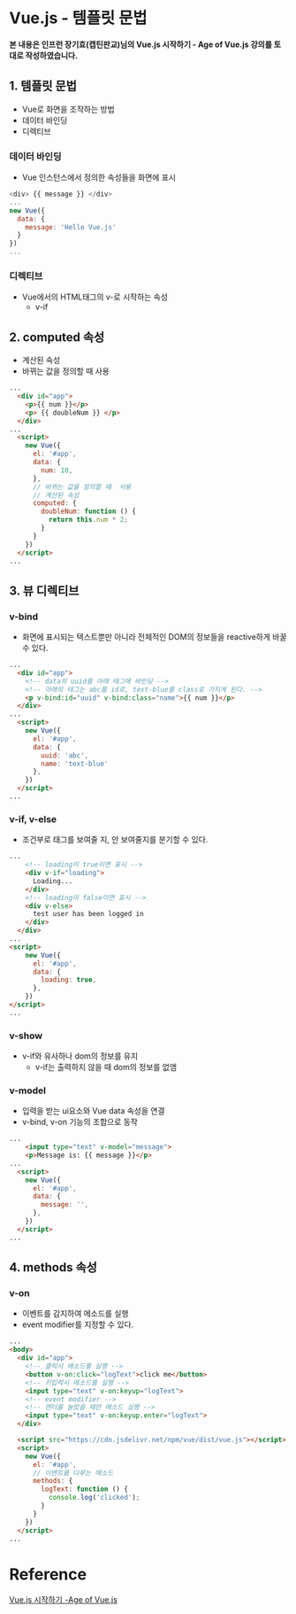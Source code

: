 # Vue.js - 템플릿 문법

**본 내용은 인프런 장기효(캡틴판교)님의 Vue.js 시작하기 - Age of Vue.js 강의를 토대로 작성하였습니다.**



## 1. 템플릿 문법

* Vue로 화면을 조작하는 방법
* 데이터 바인딩
* 디렉티브



### 데이터 바인딩

* Vue 인스턴스에서 정의한 속성들을 화면에 표시

```JavaScript
<div> {{ message }} </div>
...
new Vue({
  data: {
    message: 'Hello Vue.js'
  }
})
...
```



### 디렉티브

* Vue에서의 HTML태그의 v-로 시작하는 속성
  * v-if



## 2. computed 속성

* 계산된 속성
* 바뀌는 값을 정의할 때 사용

```HTML
...
  <div id="app">
    <p>{{ num }}</p>
    <p> {{ doubleNum }} </p>
  </div>
...
  <script>
    new Vue({
      el: '#app',
      data: {
        num: 10,
      },
      // 바뀌는 값을 정의할 때  사용
      // 계산된 속성
      computed: {
        doubleNum: function () {
          return this.num * 2;
        }
      }
    })
  </script>
...
```



## 3. 뷰 디렉티브

### v-bind

* 화면에 표시되는 텍스트뿐만 아니라 전체적인 DOM의 정보들을 reactive하게 바꿀 수 있다.

```HTML
...
  <div id="app">
    <!-- data의 uuid를 아래 태그에 바인딩 -->
    <!-- 아래의 태그는 abc를 id로, text-blue를 class로 가지게 된다. -->
    <p v-bind:id="uuid" v-bind:class="name">{{ num }}</p>
  </div>
...
  <script>
    new Vue({
      el: '#app',
      data: {
        uuid: 'abc',
        name: 'text-blue'
      },
    })
  </script>
...
```



### v-if, v-else

* 조건부로 태그를 보여줄 지, 안 보여줄지를 분기할 수 있다.

```HTML
...
    <!-- loading이 true이면 표시 -->
    <div v-if="loading">
      Loading...
    </div>
    <!-- loading이 false이면 표시 -->
    <div v-else>
      test user has been logged in
    </div>
  </div>
...
<script>
    new Vue({
      el: '#app',
      data: {
        loading: true,
      },
    })
</script>
...
```



### v-show

* v-if와 유사하나 dom의 정보를 유지
  * v-if는 출력하지 않을 때 dom의 정보를 없앰



### v-model

* 입력을 받는  ui요소와 Vue data 속성을 연결
* v-bind, v-on 기능의 조합으로 동작

```HTML
...
    <input type="text" v-model="message">
    <p>Message is: {{ message }}</p>
...
  <script>
    new Vue({
      el: '#app',
      data: {
        message: '',
      },
    })
  </script>
...
```



## 4. methods 속성

### v-on

* 이벤트를 감지하여 메소드를 실행
* event modifier를 지정할 수 있다.

```HTML
...
<body>
  <div id="app">
    <!-- 클릭시 메소드를 실행 -->
    <button v-on:click="logText">click me</button>
    <!-- 키입력시 메소드를 실행 -->
    <input type="text" v-on:keyup="logText">
    <!-- event modifier -->
    <!-- 엔터를 눌렀을 때만 메소드 실행 -->
    <input type="text" v-on:keyup.enter="logText">
  </div>

  <script src="https://cdn.jsdelivr.net/npm/vue/dist/vue.js"></script>
  <script>
    new Vue({
      el: '#app',
      // 이벤트를 다루는 메소드
      methods: {
        logText: function () {
          console.log('clicked');
        }
      }
    })
  </script>
...
```

# Reference

[Vue.js 시작하기 -Age of Vue.js](https://www.inflearn.com/course/Age-of-Vuejs/dashboard)

